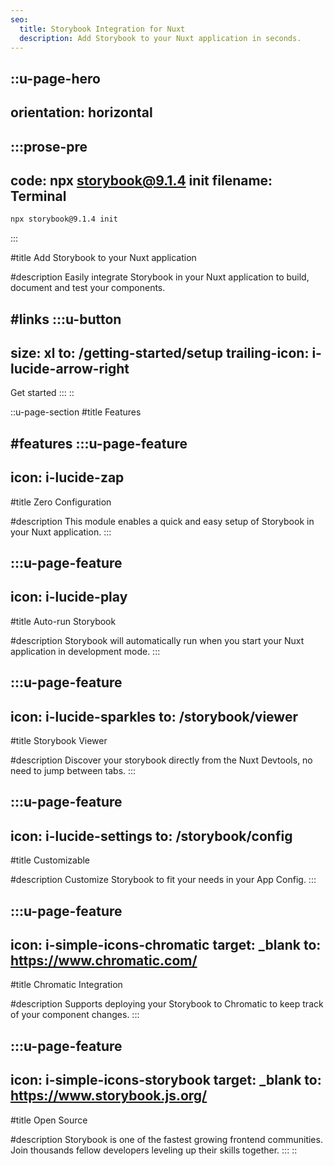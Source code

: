 ```yaml
---
seo:
  title: Storybook Integration for Nuxt
  description: Add Storybook to your Nuxt application in seconds.
---
```


::u-page-hero
---
orientation: horizontal
---
  :::prose-pre
  ---
  code: npx storybook@9.1.4 init
  filename: Terminal
  ---
  ```bash
  npx storybook@9.1.4 init
  ```
  :::

#title
Add <span class="text-french-rose-500">Storybook</span> to your Nuxt application

#description
Easily integrate Storybook in your Nuxt application to build, document and test your components.

#links
  :::u-button
  ---
  size: xl
  to: /getting-started/setup
  trailing-icon: i-lucide-arrow-right
  ---
  Get started
  :::
::

::u-page-section
#title
Features

#features
  :::u-page-feature
  ---
  icon: i-lucide-zap
  ---
  #title
  Zero Configuration
  
  #description
  This module enables a quick and easy setup of Storybook in your Nuxt application.
  :::

  :::u-page-feature
  ---
  icon: i-lucide-play
  ---
  #title
  Auto-run Storybook
  
  #description
  Storybook will automatically run when you start your Nuxt application in development mode.
  :::

  :::u-page-feature
  ---
  icon: i-lucide-sparkles
  to: /storybook/viewer
  ---
  #title
  Storybook Viewer
  
  #description
  Discover your storybook directly from the Nuxt Devtools, no need to jump between tabs.
  :::

  :::u-page-feature
  ---
  icon: i-lucide-settings
  to: /storybook/config
  ---
  #title
  Customizable
  
  #description
  Customize Storybook to fit your needs in your App Config.
  :::

  :::u-page-feature
  ---
  icon: i-simple-icons-chromatic
  target: _blank
  to: https://www.chromatic.com/
  ---
  #title
  Chromatic Integration
  
  #description
  Supports deploying your Storybook to Chromatic to keep track of your component changes.
  :::

  :::u-page-feature
  ---
  icon: i-simple-icons-storybook
  target: _blank
  to: https://www.storybook.js.org/
  ---
  #title
  Open Source
  
  #description
  Storybook is one of the fastest growing frontend communities. Join thousands fellow developers leveling up their skills together.
  :::
::
